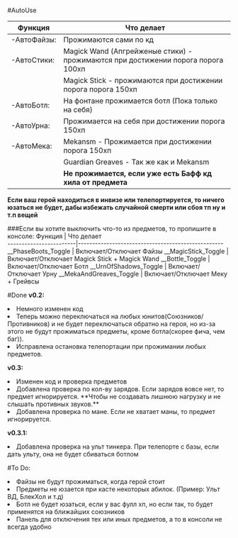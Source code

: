 #AutoUse

Функция      | Что делает                                                                       
-------------|----------------------------------------------------------------------------------
-АвтоФайзы:  | Прожимаются сами по кд
-АвтоСтики:  | Magick Wand (Апгрейженые стики) - прожимаются при достижении порога порога 100хп 
             | Magick Stick - прожимаются при достижении порога порога 150хп|                    
-АвтоБотл:   | На фонтане прожимается ботл (Пока только на себя)                                
-АвтоУрна:   | Прожимается на себя при достижении порога 150хп                                  
-АвтоМека:   | Mekansm - Прожимается при достижении порога 150хп                                
             | Guardian Greaves - Так же как и Mekansm                                          
             |**Не прожимается, если уже есть Бафф кд хила от предмета**
**Если ваш герой находиться в инвизе или телепортируется, то ничего юзаться не будет, дабы избежать случайной смерти или сбоя тп ну и т.п вещей**


###Если вы хотите выключить что-то из предметов, то пропишите в консоле:
Функция                 | Что делает                                                                       
------------------------|---------------------------------------------------
__PhaseBoots_Toggle     | Включает/Отключает Файзы
__MagicStick_Toggle     | Включает/Отключает Magick Stick + Magick Wand
__Bottle_Toggle         | Включает/Отключает Ботл
__UrnOfShadows_Toggle   | Включает/Отключает Урну
__MekaAndGreaves_Toggle | Включает/Отключает Меку + Грейвсы


#Done
**v0.2:**
<li>Немного изменен код
<li>Теперь можно переключаться на любых юнитов(Союзников/Противников) и не будет переключаться обратно на героя, но из-за этого не будут прожиматься предметы, кроме ботла(скорее фича, чем баг)).
<li>Исправлена остановка телепортации при прожимании любых предметов.

**v0.3:**
<li>Изменен код и проверка предметов
<li>Добавлена проверка по кол-ву зарядов. Если зарядов вовсе нет, то предмет игнорируется. 
	**Чтобы не создавать лишнюю нагрузку и не слышать противных звуков.**
<li>Добавлена проверка по мане. Если не хватает маны, то предмет игнорируется.

**v0.3.1:**

<li>Добавлена проверка на ульт тинкера. При телепорте с базы, если дать ульту, она не будет сбиваться ботлом


#To Do:
<li>Файзы не будут прожиматься, когда герой стоит
<li>Предметы не юзается при касте некоторых абилок. (Пример: Ульт ВД, БлекХол и т.д)
<li>Ботл не будет юзаться, если у вас фулл хп, но если так, то будет применятся на ближайших союзников
<li>Панель для отключения тех или иных предметов, а то в консоли не всегда удобно
